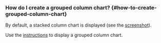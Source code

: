 ### How do I create a grouped column chart? {#how-to-create-grouped-column-chart}

By default, a stacked column chart is displayed (see the [screenshot](https://storage.yandexcloud.net/doc-files/bar-chart.png)).

Use the [instructions](../../datalens/visualization-ref/column-chart.md#create-diagram) to display a grouped column chart.

